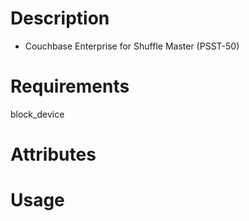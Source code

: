 Description
===========
* Couchbase Enterprise for Shuffle Master (PSST-50)

Requirements
============
block_device

Attributes
==========

Usage
=====

